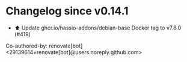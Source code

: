 # Changelog since v0.14.1
- ⬆️ Update ghcr.io/hassio-addons/debian-base Docker tag to v7.8.0 (#419)

Co-authored-by: renovate[bot] <29139614+renovate[bot]@users.noreply.github.com> 
